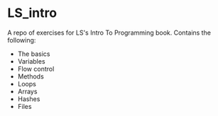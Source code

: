 # LS_intro

A repo of exercises for LS's Intro To Programming book.
Contains the following:
* The basics
* Variables
* Flow control
* Methods
* Loops
* Arrays
* Hashes
* Files
